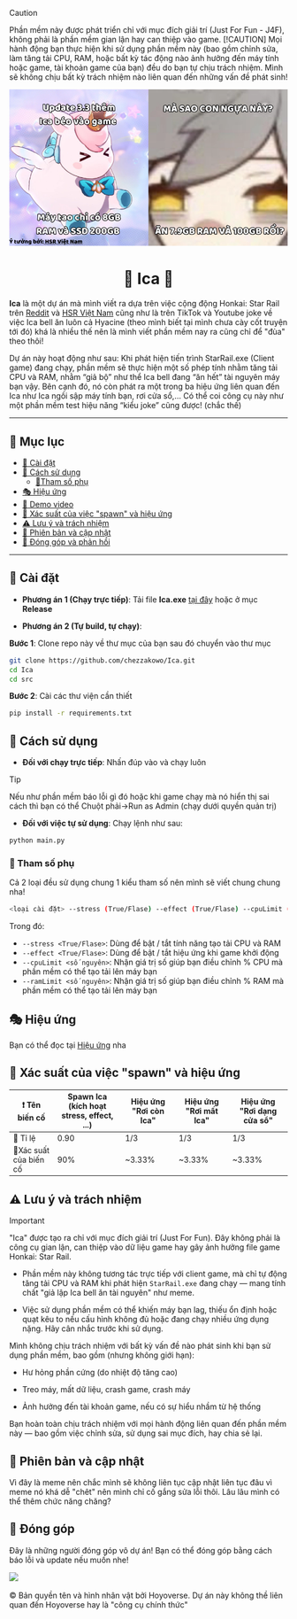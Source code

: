 > [!CAUTION]
>Phần mềm này được phát triển chỉ với mục đích giải trí (Just For Fun - J4F), không phải là phần mềm gian lận hay can thiệp vào game.
> [!CAUTION]
>Mọi hành động bạn thực hiện khi sử dụng phần mềm này (bao gồm chỉnh sửa, làm tăng tải CPU, RAM, hoặc bất kỳ tác động nào ảnh hưởng đến máy tính hoặc game, tài khoản game của bạn) đều do bạn tự chịu trách nhiệm. Mình sẽ không chịu bất kỳ trách nhiệm nào liên quan đến những vấn đề phát sinh!

<p align="center">
  <img src="./docs/img/header.png" alt="I'm just a header with a meme">
</p>

<h1 align="center">🦄 Ica 🦄</h1>

**Ica** là một dự án mà mình viết ra dựa trên việc cộng động Honkai: Star Rail trên [Reddit](https://www.reddit.com/r/HonkaiStarRail/comments/1kj1reu/guys_im_kinda_new_here_why_the_hell_are_we/) và [HSR Việt Nam](https://www.facebook.com/tempest.ru/posts/trung-b%C3%ACnh-meme-v%E1%BB%81-ica-b%C3%AAn-reddit-ki%E1%BB%83uhsr/624960197253440/) cũng như là trên TikTok và Youtube joke về việc Ica bell ăn luôn cả Hyacine (theo mình biết tại mình chưa cày cốt truyện tới đó) khá là nhiều thế nên là mình viết phần mềm nay ra cũng chỉ để "đùa" theo thôi!

Dự án này hoạt động như sau: Khi phát hiện tiến trình StarRail.exe (Client game) đang chạy, phần mềm sẽ thực hiện một số phép tính nhằm tăng tải CPU và RAM, nhằm “giả bộ” như thể Ica bell đang “ăn hết” tài nguyên máy bạn vậy. Bên cạnh đó, nó còn phát ra một trong ba hiệu ứng liên quan đến Ica như Ica ngồi sập máy tính bạn, rơi cửa sổ,... Có thể coi công cụ này như một phần mềm test hiệu năng “kiểu joke” cũng được! (chắc thế)

--- 

## 📖 Mục lục
- [🔧 Cài đặt](#-cài-đặt)
- [🚀 Cách sử dụng](#-cách-sử-dụng)
  - [🚩Tham số phụ](#-tham-số-phụ)
- [🎭 Hiệu ứng](#-hiệu-ứng)
- [🎥 Demo video](#-demo-video)
- [🎲 Xác suất của việc "spawn" và hiệu ứng](#-xác-suất-"spawn"-và-hiệu-ứng)
- [⚠️ Lưu ý và trách nhiệm](#-lưu-ý-và-trách-nhiệm)
- [🔄 Phiên bản và cập nhật](#-phiên-bản-cập-nhật)
- [🤝 Đóng góp và phản hồi](#-đóng-góp-và-phản-hồi)

---

## 🔧 Cài đặt
- **Phương án 1 (Chạy trực tiếp)**: Tải file **Ica.exe** [tại đây](https://github.com/chezzakowo/Ica) hoặc ở mục **Release**

- **Phương án 2 (Tự build, tự chạy)**: 

**Bước 1**: Clone repo này về thư mục của bạn sau đó chuyển vào thư mục
```bash
git clone https://github.com/chezzakowo/Ica.git
cd Ica
cd src
```

**Bước 2**: Cài các thư viện cần thiết
```bash
pip install -r requirements.txt
```

## 🚀 Cách sử dụng

- **Đối với chạy trực tiếp**: Nhấn đúp vào và chạy luôn
> [!TIP]
> Nếu như phần mềm báo lỗi gì đó hoặc khi game chạy mà nó hiển thị sai cách thì bạn có thể Chuột phải->Run as Admin (chạy dưới quyền quản trị)

- **Đối với việc tự sử dụng**: 
Chạy lệnh như sau:
```bash
python main.py
```

### 🚩 Tham số phụ

Cả 2 loại đều sử dụng chung 1 kiểu tham số nên mình sẽ viết chung chung nha!
```bash
<loại cài đặt> --stress (True/Flase) --effect (True/Flase) --cpuLimit (số nguyên) --ramLimit (số nguyên)
```
Trong đó:
- ``--stress <True/Flase>``: Dùng để bật / tắt tính năng tạo tải CPU và RAM
- ``--effect <True/Flase>``: Dùng để bật / tắt hiệu ứng khi game khởi động
- ``--cpuLimit <số nguyên>``: Nhận giá trị số giúp bạn điều chỉnh % CPU mà phần mềm có thể tạo tải lên máy bạn
- ``--ramLimit <số nguyên>``: Nhận giá trị số giúp bạn điều chỉnh % RAM mà phần mềm có thể tạo tải lên máy bạn

## 🎭 Hiệu ứng
Bạn có thể đọc tại [Hiệu ứng](../../docs/docs/hieu_ung.md) nha

## 🎲 Xác suất của việc "spawn" và hiệu ứng

| ❗ Tên biến cố         | Spawn Ica (kích hoạt stress, effect, ...) | Hiệu ứng "Rơi còn Ica" | Hiệu ứng "Rơi mất Ica" | Hiệu ứng "Rơi dạng cửa sổ" |
|-----------------------|-------------------------------------------|------------------------|------------------------|----------------------------|
| 🎲 Tỉ lệ               | 0.90                                      | 1/3                    | 1/3                    | 1/3                        |
| 🔢Xác suất của biến cố | 90%                                       | ~3.33%                 | ~3.33%                 | ~3.33%                     |

## ⚠️ Lưu ý và trách nhiệm

> [!IMPORTANT]
> "Ica" được tạo ra chỉ với mục đích giải trí (Just For Fun). Đây không phải là công cụ gian lận, can thiệp vào dữ liệu game hay gây ảnh hưởng file game Honkai: Star Rail.

- Phần mềm này không tương tác trực tiếp với client game, mà chỉ tự động tăng tải CPU và RAM khi phát hiện ``StarRail.exe`` đang chạy — mang tính chất "giả lập Ica bell ăn tài nguyên" như meme.

- Việc sử dụng phần mềm có thể khiến máy bạn lag, thiếu ổn định hoặc quạt kêu to nếu cấu hình không đủ hoặc đang chạy nhiều ứng dụng nặng. Hãy cân nhắc trước khi sử dụng.

Mình không chịu trách nhiệm với bất kỳ vấn đề nào phát sinh khi bạn sử dụng phần mềm, bao gồm (nhưng không giới hạn):

- Hư hỏng phần cứng (do nhiệt độ tăng cao)

- Treo máy, mất dữ liệu, crash game, crash máy

- Ảnh hưởng đến tài khoản game, nếu có sự hiểu nhầm từ hệ thống

Bạn hoàn toàn chịu trách nhiệm với mọi hành động liên quan đến phần mềm này — bao gồm việc chỉnh sửa, sử dụng sai mục đích, hay chia sẻ lại.

## 🔄 Phiên bản và cập nhật

Vì đây là meme nên chắc mình sẽ không liên tục cập nhật liên tục đâu vì meme nó khá dễ "chêt" nên mình chỉ cố gắng sửa lỗi thôi. Lâu lâu mình có thể thêm chức năng chăng?

## 🤝 Đóng góp 
Đây là những người đóng góp vô dự án! Bạn có thể đóng góp bằng cách báo lỗi và update nếu muốn nhe!

<a href="https://github.com/chezzakowo/LunarSMP-Archive/graphs/contributors">
  <img src="https://contrib.rocks/image?repo=chezzakowo/Ica" />
</a>


©️ Bản quyền tên và hình nhân vật bởi Hoyoverse. Dự án này không thề liên quan đến Hoyoverse hay là "công cụ chính thức"
